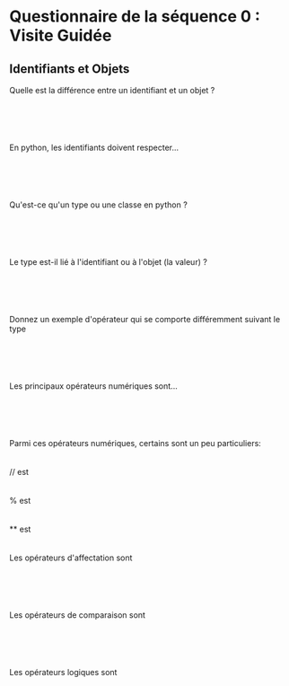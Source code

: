# Questionnaire de la séquence 0 : Visite Guidée
## Identifiants et Objets
Quelle est la différence entre un identifiant et un objet ?
<br/><br/>
<br/><br/>
<br/><br/>
En python, les identifiants doivent respecter...
<br/><br/>
<br/><br/>
<br/><br/>
Qu'est-ce qu'un type ou une classe en python ?
<br/><br/>
<br/><br/>
<br/><br/>
Le type est-il lié à l'identifiant ou à l'objet (la valeur) ?
<br/><br/>
<br/><br/>
<br/><br/>
Donnez un exemple d'opérateur qui se comporte différemment suivant le type
<br/><br/>
<br/><br/>
<br/><br/>
Les principaux opérateurs numériques sont...
<br/><br/>
<br/><br/>
<br/><br/>
Parmi ces opérateurs numériques, certains sont un peu particuliers:  
<br/><br/>
// est   
<br/><br/>
% est   
<br/><br/>
** est  
<br/><br/>
Les opérateurs d'affectation sont
<br/><br/>
<br/><br/>
<br/><br/>
Les opérateurs de comparaison sont
<br/><br/>
<br/><br/>
<br/><br/>
Les opérateurs logiques sont
<br/><br/>
<br/><br/>
<br/><br/>

